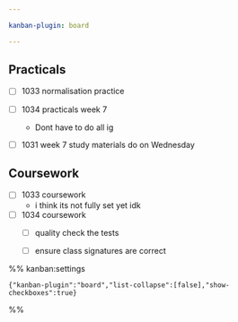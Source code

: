 ```yaml
---

kanban-plugin: board

---
```


## Practicals

- [ ] 1033 normalisation practice
- [ ] 1034 practicals week 7
	- Dont have to do all ig
- [ ] 1031 week 7 study materials do on Wednesday


## Coursework

- [ ] 1033 coursework
	- i think its not fully set yet idk
- [ ] 1034 coursework
	- [ ] quality check the tests
	- [ ] ensure class signatures are correct




%% kanban:settings
```
{"kanban-plugin":"board","list-collapse":[false],"show-checkboxes":true}
```
%%